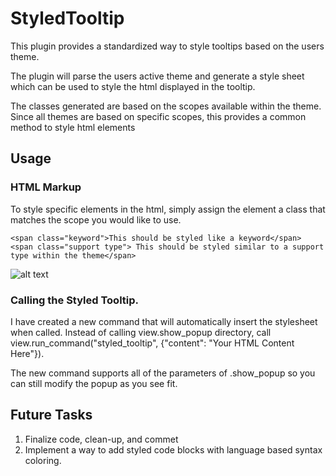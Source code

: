 # StyledTooltip
This plugin provides a standardized way to style tooltips based on the users theme. 

The plugin will parse the users active theme and generate a style sheet which can be used to style the html displayed in the tooltip.

The classes generated are based on the scopes available within the theme. Since all themes are based on specific scopes, this provides a common method to style html elements

## Usage

### HTML Markup

To style specific elements in the html, simply assign the element a class that matches the scope you would like to use. 

    <span class="keyword">This should be styled like a keyword</span>
    <span class="support type"> This should be styled similar to a support type within the theme</span>
    
![alt text](http://huotmedia.com/github/StyledTooltip/images/screen_1.png)
    
### Calling the Styled Tooltip.

I have created a new command that will automatically insert the stylesheet when called. Instead of calling view.show_popup directory, call view.run_command("styled_tooltip", {"content": "Your HTML Content Here"}). 

The new command supports all of the parameters of .show_popup so you can still modify the popup as you see fit.

## Future Tasks

1. Finalize code, clean-up, and commet
2. Implement a way to add styled code blocks with language based syntax coloring.
